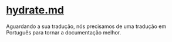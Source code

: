 # [hydrate.md](/plugins/hydrate.md)

Aguardando a sua tradução, nós precisamos de uma tradução em Português para tornar a documentação melhor.
